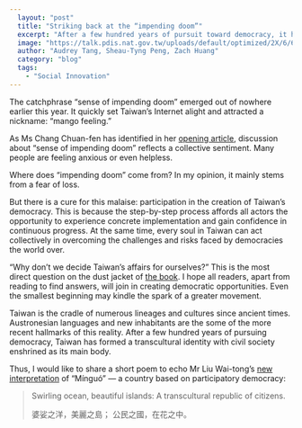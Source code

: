```yaml
---
  layout: "post"
  title: "Striking back at the “impending doom”"
  excerpt: "After a few hundred years of pursuit toward democracy, it has formed a transcultural identity with civil society enshrined as its main body."
  image: "https://talk.pdis.nat.gov.tw/uploads/default/optimized/2X/6/6cde9aac68d11d417e106f5b0582fd973fd14355_2_1380x776.jpeg"
  author: "Audrey Tang, Sheau-Tyng Peng, Zach Huang"
  category: "blog"
  tags: 
    - "Social Innovation"
---
```


The catchphrase “sense of impending doom” emerged out of nowhere earlier this year. It quickly set Taiwan’s Internet alight and attracted a nickname: “mango feeling.”

As Ms Chang Chuan-fen has identified in her [opening article](https://www.upmedia.mg/news_info.php?SerialNo=75174), discussion about “sense of impending doom” reflects a collective sentiment. Many people are feeling anxious or even helpless.

Where does “impending doom” come from? In my opinion, it mainly stems from a fear of loss.

But there is a cure for this malaise: participation in the creation of Taiwan’s democracy. This is because the step-by-step process affords all actors the opportunity to experience concrete implementation and gain confidence in continuous progress. At the same time, every soul in Taiwan can act collectively in overcoming the challenges and risks faced by democracies the world over. 

“Why don’t we decide Taiwan’s affairs for ourselves?” This is the most direct question on the dust jacket of [the book](https://www.sanmin.com.tw/Product/index/007389883). I hope all readers, apart from reading to find answers, will join in creating democratic opportunities. Even the smallest beginning may kindle the spark of a greater movement.

Taiwan is the cradle of numerous lineages and cultures since ancient times. Austronesian languages and new inhabitants are the some of the more recent hallmarks of this reality. After a few hundred years of pursuing democracy, Taiwan has formed a transcultural identity with civil society enshrined as its main body.

Thus, I would like to share a short poem to echo Mr Liu Wai-tong’s [new interpretation](https://www.upmedia.mg/news_info.php?SerialNo=75328) of “Mínguó” — a country based on participatory democracy:

> Swirling ocean, beautiful islands:
> A transcultural republic of citizens.
>
> 婆娑之洋，美麗之島；
> 公民之國，在花之中。
